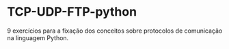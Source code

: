 # TCP-UDP-FTP-python
9 exercícios para a fixação dos conceitos sobre protocolos de comunicação na linguagem Python.
